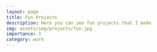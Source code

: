 ```yaml
---
layout: page
title: Fun Projects
description: Here you can see fun projects that I made
img: assets/img/projects/fun.jpg
importance: 1
category: work
---
```

